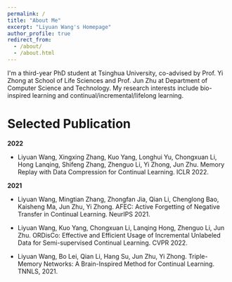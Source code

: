 ```yaml
---
permalink: /
title: "About Me"
excerpt: "Liyuan Wang's Homepage"
author_profile: true
redirect_from: 
  - /about/
  - /about.html
---
```

I'm a third-year PhD student at Tsinghua University, co-advised by Prof. Yi Zhong at School of Life Sciences and Prof. Jun Zhu at Department of Computer Science and Technology. My research interests include bio-inspired learning and continual/incremental/lifelong learning.

Selected Publication
======
**2022**
* Liyuan Wang, Xingxing Zhang, Kuo Yang, Longhui Yu, Chongxuan Li, Hong Lanqing, Shifeng Zhang, Zhenguo Li, Yi Zhong, Jun Zhu. Memory Replay with Data Compression for Continual Learning. ICLR 2022.
  
**2021**
* Liyuan Wang, Mingtian Zhang, Zhongfan Jia, Qian Li, Chenglong Bao, Kaisheng Ma, Jun Zhu, Yi Zhong. AFEC: Active Forgetting of Negative Transfer in Continual Learning. NeurIPS 2021.
  
* Liyuan Wang, Kuo Yang, Chongxuan Li, Lanqing Hong, Zhenguo Li, Jun Zhu. ORDisCo: Effective and Efficient Usage of Incremental Unlabeled Data for Semi-supervised Continual Learning. CVPR 2022.

* Liyuan Wang, Bo Lei, Qian Li, Hang Su, Jun Zhu, Yi Zhong. Triple-Memory Networks: A Brain-Inspired Method for Continual Learning. TNNLS, 2021.
    
    
   
